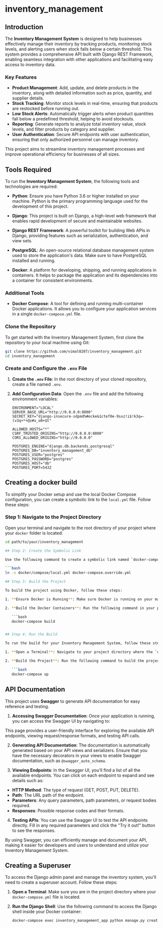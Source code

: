 # inventory_management

## Introduction

The **Inventory Management System** is designed to help businesses effectively manage their inventory by tracking products, monitoring stock levels, and alerting users when stock falls below a certain threshold. This system provides a comprehensive API built with Django REST Framework, enabling seamless integration with other applications and facilitating easy access to inventory data.

### Key Features

- **Product Management**: Add, update, and delete products in the inventory, along with detailed information such as price, quantity, and supplier details.
- **Stock Tracking**: Monitor stock levels in real-time, ensuring that products are restocked before running out.
- **Low Stock Alerts**: Automatically trigger alerts when product quantities fall below a predefined threshold, helping to avoid stockouts.
- **Reporting**: Generate reports to analyze total inventory value, stock levels, and filter products by category and supplier.
- **User Authentication**: Secure API endpoints with user authentication, ensuring that only authorized personnel can manage inventory.

This project aims to streamline inventory management processes and improve operational efficiency for businesses of all sizes.

## Tools Required

To run the **Inventory Management System**, the following tools and technologies are required:

- **Python**: Ensure you have Python 3.6 or higher installed on your machine. Python is the primary programming language used for the development of this project.

- **Django**: This project is built on Django, a high-level web framework that enables rapid development of secure and maintainable websites.

- **Django REST Framework**: A powerful toolkit for building Web APIs in Django, providing features such as serialization, authentication, and view sets.

- **PostgreSQL**: An open-source relational database management system used to store the application's data. Make sure to have PostgreSQL installed and running.

- **Docker**: A platform for developing, shipping, and running applications in containers. It helps to package the application and its dependencies into a container for consistent environments.

### Additional Tools

- **Docker Compose**: A tool for defining and running multi-container Docker applications. It allows you to configure your application services in a single `docker-compose.yml` file.


### Clone the Repository

To get started with the Inventory Management System, first clone the repository to your local machine using Git:

```bash
git clone https://github.com/vimal0207/inventory_management.git
cd inventory_management
```
### Create and Configure the `.env` File

1. **Create the `.env` File**: In the root directory of your cloned repository, create a file named `.env`.

2. **Add Configuration Data**: Open the `.env` file and add the following environment variables:

   ```env
   ENVIRONMENT="LOCAL"
   SERVER_BASE_URL="http://0.0.0.0:8000"
   SECRET_KEY="django-insecure-sdpmd%#ecke&1ctef0e-9sxz!i$!k3q=-(v3q+*+@z#x_o0+$t"

   ALLOWED_HOSTS="*"
   CSRF_TRUSTED_ORIGINS="http://0.0.0.0:8000"
   CORS_ALLOWED_ORIGINS="http://0.0.0.0"

   POSTGRES_ENGINE="django.db.backends.postgresql"
   POSTGRES_DB="inventory_management_db"
   POSTGRES_USER="postgres"
   POSTGRES_PASSWORD="postgres"
   POSTGRES_HOST="db"
   POSTGRES_PORT=5432
   ```
## Creating a docker build

To simplify your Docker setup and use the local Docker Compose configuration, you can create a symbolic link to the `local.yml` file. Follow these steps:

### Step 1: Navigate to the Project Directory

Open your terminal and navigate to the root directory of your project where your `docker` folder is located:

```bash
cd path/to/your/inventory_management

## Step 2: Create the Symbolic Link

Use the following command to create a symbolic link named `docker-compose.override.yml` that points to the `local.yml` file in the `docker/compose` directory:

```bash
ln -s docker/compose/local.yml docker-compose.override.yml

## Step 3: Build the Project

To build the project using Docker, follow these steps:

1. **Ensure Docker is Running**: Make sure Docker is running on your machine.

2. **Build the Docker Containers**: Run the following command in your project directory to build the Docker containers defined in your `docker-compose.yml`:

   ```bash
   docker-compose build


## Step 4: Run the Build

To run the build for your Inventory Management System, follow these steps:

1. **Open a Terminal**: Navigate to your project directory where the `docker-compose.yml` file is located.

2. **Build the Project**: Run the following command to build the project using Docker:

   ```bash
   docker-compose up
```
## API Documentation

This project uses **Swagger** to generate API documentation for easy reference and testing.

1. **Accessing Swagger Documentation**: Once your application is running, you can access the Swagger UI by navigating to:


This page provides a user-friendly interface for exploring the available API endpoints, viewing request/response formats, and testing API calls.

2. **Generating API Documentation**: The documentation is automatically generated based on your API views and serializers. Ensure that you have the necessary decorators in your views to enable Swagger documentation, such as `@swagger_auto_schema`.

3. **Viewing Endpoints**: In the Swagger UI, you'll find a list of all the available endpoints. You can click on each endpoint to expand and see details such as:

- **HTTP Method**: The type of request (GET, POST, PUT, DELETE).
- **Path**: The URL path of the endpoint.
- **Parameters**: Any query parameters, path parameters, or request bodies required.
- **Responses**: Possible response codes and their formats.

4. **Testing APIs**: You can use the Swagger UI to test the API endpoints directly. Fill in any required parameters and click the "Try it out!" button to see the responses.

By using Swagger, you can efficiently manage and document your API, making it easier for developers and users to understand and utilize your Inventory Management System.


## Creating a Superuser

To access the Django admin panel and manage the inventory system, you'll need to create a superuser account. Follow these steps:

1. **Open a Terminal**: Make sure you are in the project directory where your `docker-compose.yml` file is located.

2. **Run the Django Shell**: Use the following command to access the Django shell inside your Docker container:

   ```bash
   docker-compose exec inventory_management_app python manage.py createsuperuser
```
